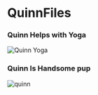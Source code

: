 # QuinnFiles

### Quinn Helps with Yoga

![Quinn Yoga](https://user-images.githubusercontent.com/102367926/193939052-415d29c9-df03-4c5e-9a89-b041b4cf184f.jpg)

### Quinn Is Handsome pup

![quinn](https://user-images.githubusercontent.com/102367926/193939319-9df64ce0-9559-4272-86d5-72308c2350d1.jpg)

